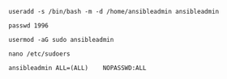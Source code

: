 ```
useradd -s /bin/bash -m -d /home/ansibleadmin ansibleadmin
```
```
passwd 1996
```
```
usermod -aG sudo ansibleadmin
```
```
nano /etc/sudoers
```
```
ansibleadmin ALL=(ALL)    NOPASSWD:ALL
```
